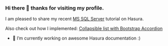 ### Hi there 👋 thanks for visiting my profile.

I am pleased to share my recent [MS SQL Server](https://hasura.io/learn/database/microsoft-sql-server/introduction/) tutorial on Hasura.

Also check out how I implemented: [Collapsible list with Bootstrap Accordion](https://divya-bhushan.medium.com/collapsible-list-with-bootstrap-accordion-29e457f4ac2a)

 - 🔭 I’m currently working on awesome Hasura documentation :)

<!--

Check out my handy [Linux `chmod` Calculator](https://divyabhushan.github.io/my-app/) :smile:

**divyabhushan/divyabhushan** is a ✨ _special_ ✨ repository because its `README.md` (this file) appears on your GitHub profile.

Here are some ideas to get you started:

- 🔭 I’m currently working on ...
- 🌱 I’m currently learning ...
- 👯 I’m looking to collaborate on ...
- 🤔 I’m looking for help with ...
- 💬 Ask me about ...
- 📫 How to reach me: ...
- 😄 Pronouns: ...
- ⚡ Fun fact: ...
-->
